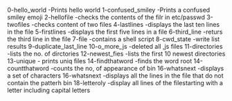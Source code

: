 0-hello_world -Prints hello world
1-confused_smiley -Prints a confused smiley emoji
2-hellofile -checks the contents of the filr in etc/passwd
3-twofiles -checks content of two files 
4-lastlines -displays the last ten lines in the file
5-firstlines -displays the first five lines in a file
6-third_line -returs the third line in the file
7-file -contains a shell script
8-cwd_state -write list results
9-duplicate_last_line
10-o_more_js -deleted all ,js files
11-directories -lists the no. of dirctories 
12-newest_fies -lists the first 10 newest directories
13-unique - prints uniq files
14-findthatword -finds the word root
14-countthatword -counts the no, of appearance of bin
16-whatsnext -displays a set of characters
16-whatsnext -displays all the lines in the file that do not contain the patterh bin
18-letteroly -display all lines of the filestarting with a letter including capital letters
